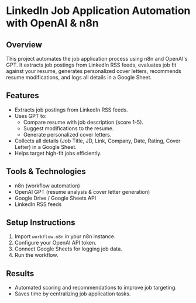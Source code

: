 # LinkedIn Job Application Automation with OpenAI & n8n

## Overview
This project automates the job application process using n8n and OpenAI's GPT. It extracts job postings from LinkedIn RSS feeds, evaluates job fit against your resume, generates personalized cover letters, recommends resume modifications, and logs all details in a Google Sheet.

## Features
- Extracts job postings from LinkedIn RSS feeds.
- Uses GPT to:
  - Compare resume with job description (score 1-5).
  - Suggest modifications to the resume.
  - Generate personalized cover letters.
- Collects all details (Job Title, JD, Link, Company, Date, Rating, Cover Letter) in a Google Sheet.
- Helps target high-fit jobs efficiently.

## Tools & Technologies
- n8n (workflow automation)
- OpenAI GPT (resume analysis & cover letter generation)
- Google Drive / Google Sheets API
- LinkedIn RSS feeds

## Setup Instructions
1. Import `workflow.n8n` in your n8n instance.
2. Configure your OpenAI API token.
3. Connect Google Sheets for logging job data.
4. Run the workflow.

## Results
- Automated scoring and recommendations to improve job targeting.
- Saves time by centralizing job application tasks.
